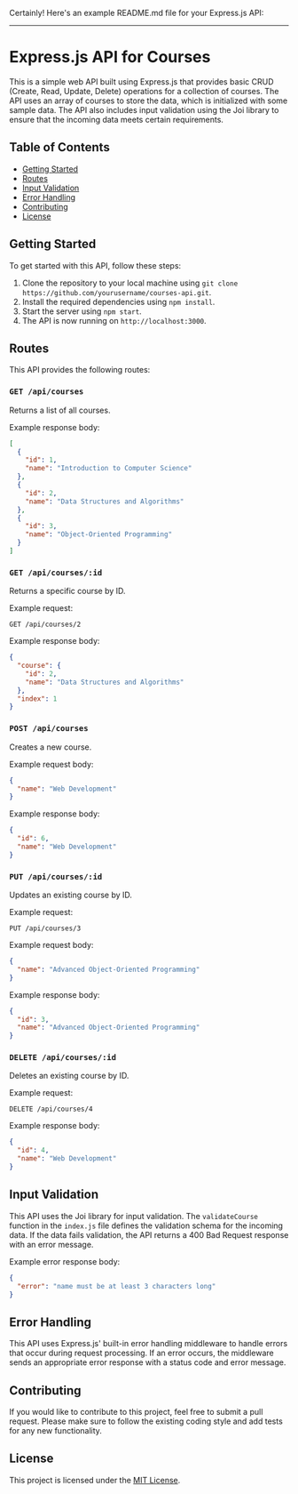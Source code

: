 Certainly! Here's an example README.md file for your Express.js API:

---

# Express.js API for Courses

This is a simple web API built using Express.js that provides basic CRUD (Create, Read, Update, Delete) operations for a collection of courses. The API uses an array of courses to store the data, which is initialized with some sample data. The API also includes input validation using the Joi library to ensure that the incoming data meets certain requirements.

## Table of Contents

- [Getting Started](#getting-started)
- [Routes](#routes)
- [Input Validation](#input-validation)
- [Error Handling](#error-handling)
- [Contributing](#contributing)
- [License](#license)

## Getting Started

To get started with this API, follow these steps:

1. Clone the repository to your local machine using `git clone https://github.com/yourusername/courses-api.git`.
2. Install the required dependencies using `npm install`.
3. Start the server using `npm start`.
4. The API is now running on `http://localhost:3000`.

## Routes

This API provides the following routes:

### `GET /api/courses`

Returns a list of all courses.

Example response body:

```json
[
  {
    "id": 1,
    "name": "Introduction to Computer Science"
  },
  {
    "id": 2,
    "name": "Data Structures and Algorithms"
  },
  {
    "id": 3,
    "name": "Object-Oriented Programming"
  }
]
```

### `GET /api/courses/:id`

Returns a specific course by ID.

Example request:

```
GET /api/courses/2
```

Example response body:

```json
{
  "course": {
    "id": 2,
    "name": "Data Structures and Algorithms"
  },
  "index": 1
}
```

### `POST /api/courses`

Creates a new course.

Example request body:

```json
{
  "name": "Web Development"
}
```

Example response body:

```json
{
  "id": 6,
  "name": "Web Development"
}
```

### `PUT /api/courses/:id`

Updates an existing course by ID.

Example request:

```
PUT /api/courses/3
```

Example request body:

```json
{
  "name": "Advanced Object-Oriented Programming"
}
```

Example response body:

```json
{
  "id": 3,
  "name": "Advanced Object-Oriented Programming"
}
```

### `DELETE /api/courses/:id`

Deletes an existing course by ID.

Example request:

```
DELETE /api/courses/4
```

Example response body:

```json
{
  "id": 4,
  "name": "Web Development"
}
```

## Input Validation

This API uses the Joi library for input validation. The `validateCourse` function in the `index.js` file defines the validation schema for the incoming data. If the data fails validation, the API returns a 400 Bad Request response with an error message.

Example error response body:

```json
{
  "error": "name must be at least 3 characters long"
}
```

## Error Handling

This API uses Express.js' built-in error handling middleware to handle errors that occur during request processing. If an error occurs, the middleware sends an appropriate error response with a status code and error message.

## Contributing

If you would like to contribute to this project, feel free to submit a pull request. Please make sure to follow the existing coding style and add tests for any new functionality.

## License

This project is licensed under the [MIT License](LICENSE).